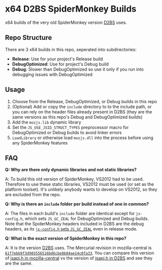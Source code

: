 # x64 D2BS SpiderMonkey Builds

x64 builds of the very old SpiderMonkey version [D2BS](https://github.com/noah-/d2bs) uses.

## Repo Structure
There are 3 x64 builds in this repo, seperated into subdirectories:

- **Release**: Use for your project's Release build
- **DebugOptimized**: Use for project's  Debug build
- **Debug**: Slower than DebugOptimized so use it only if you run into debugging issues with DebugOptimized

## Usage

1. Choose from the Release, DebugOptimized, or Debug builds in this repo
1. (Optional) Add or copy the `include` directory to to the include path, or you can rely on the header files already present in D2BS (they are the same versions as this repo's Debug and DebugOptimized builds)
1. Add the `mozjs.lib` dynamic library
1. Set the `JS_USE_JSID_STRUCT_TYPES` preprocessor macro for DebugOptimized or Debug builds to avoid linker errors
1. `LoadLibrary` or otherwise load `mozjs.dll` into the process before using any SpiderMonkey features

## FAQ
**Q: Why are there only dynamic libraries and not static libraries?**

A: To build this old version of SpiderMonkey, VS2012 had to be used. Therefore to use these static libraries, VS2012 must be used (or set as the platform toolset). It's unlikely anybody wants to develop on VS2012, so they are excluded from the repo.

**Q: Why is there an `include` folder per build instead of one in common?**

A: The files in each build's `include` folder are identical except for `js-config.h`, which sets `JS_GC_ZEAL` for DebugOptimized and Debug builds. Note that the SpiderMonkey headers included in D2BS are the debug headers, as its [`js-config.h` sets `JS_GC_ZEAL`](https://github.com/noah-/d2bs/blob/master/dependencies/include/js-config.h#L23) even in release mode.

**Q: What is the exact version of SpiderMonkey in this repo?**

A: It is the version [D2BS](https://github.com/noah-/d2bs) uses. The Mercurial revision in mozilla-central is [`61f7ebb9f3d903556516bd6cbe8b84ae14c0fa33`](https://hg.mozilla.org/mozilla-central/file/61f7ebb9f3d903556516bd6cbe8b84ae14c0fa33). You can compare this version of [jsapi.h in mozilla-central](https://hg.mozilla.org/mozilla-central/file/61f7ebb9f3d903556516bd6cbe8b84ae14c0fa33/js/src/jsapi.h) vs the version of [jsapi.h in D2BS](https://github.com/noah-/d2bs/blob/master/dependencies/include/jsapi.h) and see they are the same.
